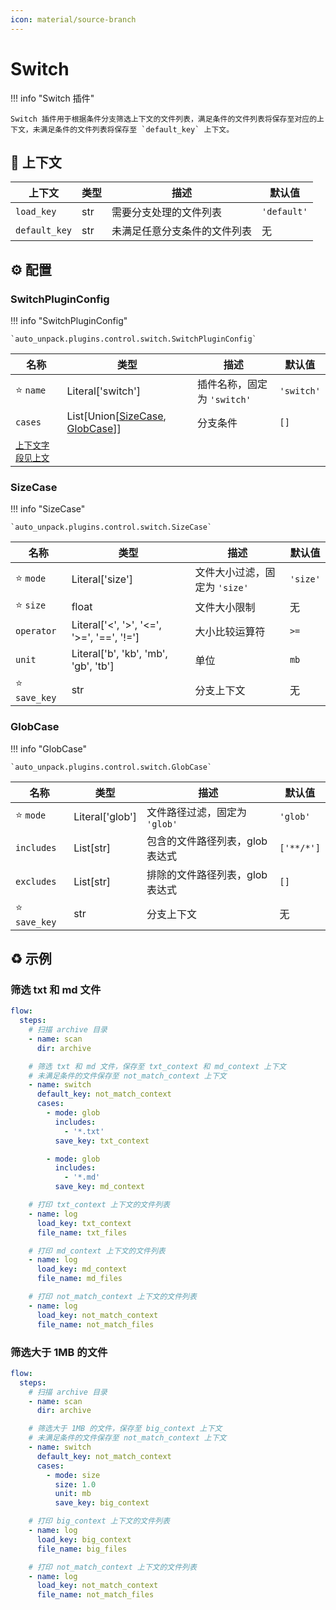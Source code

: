 ```yaml
---
icon: material/source-branch
---
```


# Switch

!!! info "Switch 插件"

    Switch 插件用于根据条件分支筛选上下文的文件列表，满足条件的文件列表将保存至对应的上下文，未满足条件的文件列表将保存至 `default_key` 上下文。

## :link: 上下文

| 上下文        | 类型 | 描述                         | 默认值      |
| ------------- | ---- | ---------------------------- | ----------- |
| `load_key`    | str  | 需要分支处理的文件列表       | `'default'` |
| `default_key` | str  | 未满足任意分支条件的文件列表 | 无          |

## :gear: 配置

### SwitchPluginConfig

!!! info "SwitchPluginConfig"

    `auto_unpack.plugins.control.switch.SwitchPluginConfig`

| 名称                      | 类型                                                      | 描述                        | 默认值     |
| ------------------------- | --------------------------------------------------------- | --------------------------- | ---------- |
| :star: `name`             | Literal['switch']                                         | 插件名称，固定为 `'switch'` | `'switch'` |
| `cases`                   | List[Union[[SizeCase](#sizecase), [GlobCase](#globcase)]] | 分支条件                    | `[]`       |
| [`上下文字段见上文`](#_1) |                                                           |                             |            |

### SizeCase

!!! info "SizeCase"

    `auto_unpack.plugins.control.switch.SizeCase`

| 名称              | 类型                                      | 描述                          | 默认值   |
| ----------------- | ----------------------------------------- | ----------------------------- | -------- |
| :star: `mode`     | Literal['size']                           | 文件大小过滤，固定为 `'size'` | `'size'` |
| :star: `size`     | float                                     | 文件大小限制                  | 无       |
| `operator`        | Literal['<', '>', '<=', '>=', '==', '!='] | 大小比较运算符                | `>=`     |
| `unit`            | Literal['b', 'kb', 'mb', 'gb', 'tb']      | 单位                          | `mb`     |
| :star: `save_key` | str                                       | 分支上下文                    | 无       |


### GlobCase

!!! info "GlobCase"

    `auto_unpack.plugins.control.switch.GlobCase`

| 名称              | 类型            | 描述                            | 默认值     |
| ----------------- | --------------- | ------------------------------- | ---------- |
| :star: `mode`     | Literal['glob'] | 文件路径过滤，固定为 `'glob'`   | `'glob'`   |
| `includes`        | List[str]       | 包含的文件路径列表，glob 表达式 | `['**/*']` |
| `excludes`        | List[str]       | 排除的文件路径列表，glob 表达式 | `[]`       |
| :star: `save_key` | str             | 分支上下文                      | 无         |

## :recycle: 示例

### 筛选 txt 和 md 文件

```yaml
flow:
  steps:
    # 扫描 archive 目录
    - name: scan
      dir: archive

    # 筛选 txt 和 md 文件，保存至 txt_context 和 md_context 上下文
    # 未满足条件的文件保存至 not_match_context 上下文
    - name: switch
      default_key: not_match_context
      cases:
        - mode: glob
          includes:
            - '*.txt'
          save_key: txt_context

        - mode: glob
          includes:
            - '*.md'
          save_key: md_context

    # 打印 txt_context 上下文的文件列表
    - name: log
      load_key: txt_context
      file_name: txt_files

    # 打印 md_context 上下文的文件列表
    - name: log
      load_key: md_context
      file_name: md_files

    # 打印 not_match_context 上下文的文件列表
    - name: log
      load_key: not_match_context
      file_name: not_match_files
```

### 筛选大于 1MB 的文件

```yaml
flow:
  steps:
    # 扫描 archive 目录
    - name: scan
      dir: archive

    # 筛选大于 1MB 的文件，保存至 big_context 上下文
    # 未满足条件的文件保存至 not_match_context 上下文
    - name: switch
      default_key: not_match_context
      cases:
        - mode: size
          size: 1.0
          unit: mb
          save_key: big_context

    # 打印 big_context 上下文的文件列表
    - name: log
      load_key: big_context
      file_name: big_files

    # 打印 not_match_context 上下文的文件列表
    - name: log
      load_key: not_match_context
      file_name: not_match_files
```